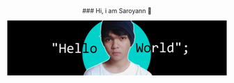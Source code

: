 <p style="text-align: center;">### Hi, i am Saroyann 👋</p>

<img src="https://raw.githubusercontent.com/Saroyann/Saroyann/main/img/buat%20readme.jpg">


